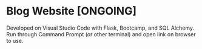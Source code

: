 # Blog Website [ONGOING]
Developed on Visual Studio Code with Flask, Bootcamp, and SQL Alchemy.
Run through Command Prompt (or other terminal) and open link on browser to use.
